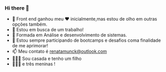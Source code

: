 ### Hi there 👋

- 🚀 Front end ganhou meu ❤️ inicialmente,mas estou de olho em outras opções também.
- 🔭 Estou em busca de um trabalho!
- 🌱 Formada em Análise e desenvolvimento de sistemas.
- 🤔 Estou sempre participando de bootcamps e desafios coma finalidade de me aprimorar!
- 📫 Meu contato é renatamunck@outlook.com
- 👨‍👩‍👧 Sou casada e tenho um filho
- 🐶🐶🐶 e três meninas !
